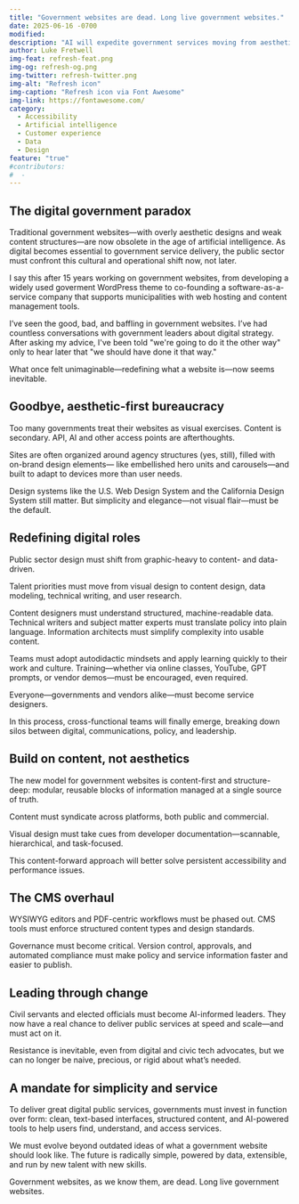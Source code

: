 ```yaml
---
title: "Government websites are dead. Long live government websites."
date: 2025-06-16 -0700
modified: 
description: "AI will expedite government services moving from aesthetic design to machine-readable data."
author: Luke Fretwell
img-feat: refresh-feat.png
img-og: refresh-og.png
img-twitter: refresh-twitter.png
img-alt: "Refresh icon"
img-caption: "Refresh icon via Font Awesome"
img-link: https://fontawesome.com/
category:
  - Accessibility
  - Artificial intelligence
  - Customer experience
  - Data
  - Design
feature: "true"
#contributors:
#  - 
---
```


## The digital government paradox

Traditional government websites—with overly aesthetic designs and weak content structures—are now obsolete in the age of artificial intelligence. As digital becomes essential to government service delivery, the public sector must confront this cultural and operational shift now, not later.

I say this after 15 years working on government websites, from developing a widely used goverment WordPress theme to co-founding a software-as-a-service company that supports municipalities with web hosting and content management tools.

I’ve seen the good, bad, and baffling in government websites. I’ve had countless conversations with government leaders about digital strategy. After asking my advice, I've been told "we're going to do it the other way" only to hear later that "we should have done it that way."

What once felt unimaginable—redefining what a website is—now seems inevitable.

## Goodbye, aesthetic-first bureaucracy

Too many governments treat their websites as visual exercises. Content is secondary. API, AI and other access points are afterthoughts.

Sites are often organized around agency structures (yes, still), filled with on-brand design elements— like embellished hero units and carousels—and built to adapt to devices more than user needs.

Design systems like the U.S. Web Design System and the California Design System still matter. But simplicity and elegance—not visual flair—must be the default.

## Redefining digital roles

Public sector design must shift from graphic-heavy to content- and data-driven.

Talent priorities must move from visual design to content design, data modeling, technical writing, and user research.

Content designers must understand structured, machine-readable data. Technical writers and subject matter experts must translate policy into plain language. Information architects must simplify complexity into usable content.

Teams must adopt autodidactic mindsets and apply learning quickly to their work and culture. Training—whether via online classes, YouTube, GPT prompts, or vendor demos—must be encouraged, even required.

Everyone—governments and vendors alike—must become service designers.

In this process, cross-functional teams will finally emerge, breaking down silos between digital, communications, policy, and leadership.

## Build on content, not aesthetics

The new model for government websites is content-first and structure-deep: modular, reusable blocks of information managed at a single source of truth.

Content must syndicate across platforms, both public and commercial.

Visual design must take cues from developer documentation—scannable, hierarchical, and task-focused.

This content-forward approach will better solve persistent accessibility and performance issues.

## The CMS overhaul

WYSIWYG editors and PDF-centric workflows must be phased out. CMS tools must enforce structured content types and design standards.

Governance must become critical. Version control, approvals, and automated compliance must make policy and service information faster and easier to publish.

## Leading through change

Civil servants and elected officials must become AI-informed leaders. They now have a real chance to deliver public services at speed and scale—and must act on it.

Resistance is inevitable, even from digital and civic tech advocates, but we can no longer be naive, precious, or rigid about what’s needed.

## A mandate for simplicity and service

To deliver great digital public services, governments must invest in function over form: clean, text-based interfaces, structured content, and AI-powered tools to help users find, understand, and access services.

We must evolve beyond outdated ideas of what a government website should look like. The future is radically simple, powered by data, extensible, and run by new talent with new skills.

Government websites, as we know them, are dead. Long live government websites.